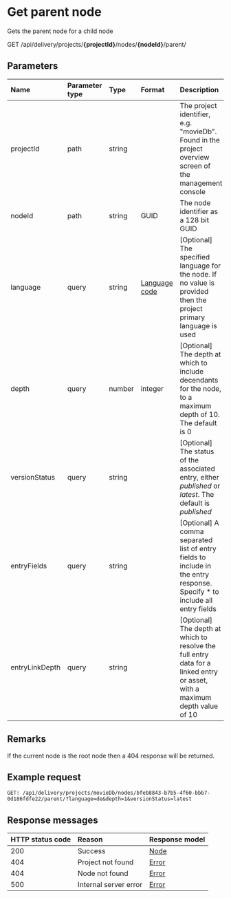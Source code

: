 # Get parent node

Gets the parent node for a child node

<span class="label label--get">GET</span> /api/delivery/projects/**{projectId}**/nodes/**{nodeId}**/parent/

## Parameters

| Name | Parameter type | Type | Format | Description |
|:-|:-|:-|:-|:-|
| projectId | path | string | | The project identifier, e.g. "movieDb". Found in the project overview screen of the management console |
| nodeId | path | string | GUID | The node identifier as a 128 bit GUID |
| language | query | string | [Language code](/localization.md) | [Optional] The specified language for the node. If no value is provided then the project primary language is used |
| depth | query | number | integer | [Optional] The depth at which to include decendants for the node, to a maximum depth of 10. The default is 0  |
| versionStatus | query | string | | [Optional] The status of the associated entry, either *published* or *latest*. The default is *published* |
| entryFields | query | string | | [Optional]  A comma separated list of entry fields to include in the entry response. Specify * to include all entry fields |
| entryLinkDepth | query | string | | [Optional] The depth at which to resolve the full entry data for a linked entry or asset, with a maximum depth value of 10 |

## Remarks

If the current node is the root node then a 404 response will be returned.

## Example request

```http
GET: /api/delivery/projects/movieDb/nodes/bfeb8843-b7b5-4f60-bbb7-0d186fdfe22/parent/?language=de&depth=1&versionStatus=latest
```

## Response messages

| HTTP status code | Reason | Response model |
|:-|:-|:-|
| 200 | Success | [Node](/model/node.md) |
| 404 | Project not found | [Error](/key-concepts/errors.md) |
| 404 | Node not found | [Error](/key-concepts/errors.md) |
| 500 | Internal server error | [Error](/key-concepts/errors.md) |